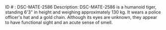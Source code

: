 ID # : DSC-MATE-2586
Description: DSC-MATE-2586 is a humanoid tiger, standing 6'3" in height and weighing approximately 130 kg. It wears a police officer's hat and a gold chain. Although its eyes are unknown, they appear to have functional sight and an acute sense of smell.